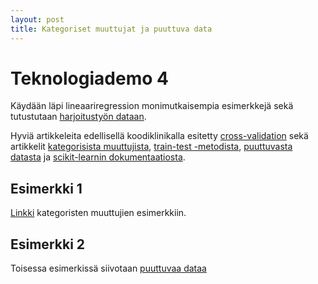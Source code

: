 ```yaml
---
layout: post
title: Kategoriset muuttujat ja puuttuva data
---
```


# Teknologiademo 4 #

Käydään läpi lineaariregression monimutkaisempia esimerkkejä sekä tutustutaan [harjoitustyön dataan](https://www.insideairbnb.com).

Hyviä artikkeleita edellisellä koodiklinikalla esitetty [cross-validation](https://towardsdatascience.com/cross-validation-code-visualization-kind-of-fun-b9741baea1f8) sekä artikkelit [kategorisista muuttujista](http://pbpython.com/categorical-encoding.html), [train-test -metodista](https://towardsdatascience.com/train-test-split-and-cross-validation-in-python-80b61beca4b6), [puuttuvasta datasta](https://medium.com/ibm-data-science-experience/missing-data-conundrum-exploration-and-imputation-techniques-9f40abe0fd87) ja [scikit-learnin dokumentaatiosta](https://pandas.pydata.org/pandas-docs/stable/missing_data.html).

## Esimerkki 1 ##

[Linkki](https://github.com/jodatut/2018/blob/master/koodiesimerkit/linreg_labels.py) kategoristen muuttujien esimerkkiin.

## Esimerkki 2 ##

Toisessa esimerkissä siivotaan [puuttuvaa dataa](https://github.com/jodatut/2018/blob/master/koodiesimerkit/linreg_imputation.py)
